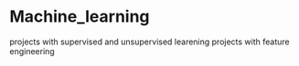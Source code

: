 # Machine_learning

projects with supervised and unsupervised learening
projects with feature engineering
